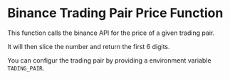 # Binance Trading Pair Price Function

This function calls the binance API for the price of a given trading pair. 

It will then slice the number and return the first 6 digits.

You can configur the trading pair by providing a environment variable `TADING_PAIR`.